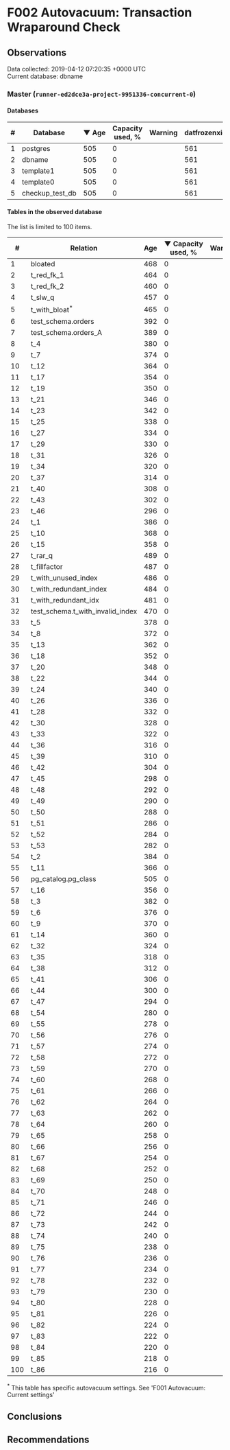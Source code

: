 # F002 Autovacuum: Transaction Wraparound Check #

## Observations ##
Data collected: 2019-04-12 07:20:35 +0000 UTC  
Current database: dbname  



### Master (`runner-ed2dce3a-project-9951336-concurrent-0`) ###

#### Databases ####
  

\# | Database | &#9660;&nbsp;Age | Capacity used, % | Warning | datfrozenxid
--|--------|-----|------------------|---------|--------------
1 |postgres |505 |0 |  |561
2 |dbname |505 |0 |  |561
3 |template1 |505 |0 |  |561
4 |template0 |505 |0 |  |561
5 |checkup_test_db |505 |0 |  |561



#### Tables in the observed database ####
The list is limited to 100 items.  

\# | Relation | Age | &#9660;&nbsp;Capacity used, % | Warning |rel_relfrozenxid | toast_relfrozenxid 
---|-------|-----|------------------|---------|-----------------|--------------------
1 |bloated |468 |0 |  |598 |0 |
2 |t_red_fk_1 |464 |0 |  |602 |0 |
3 |t_red_fk_2 |460 |0 |  |606 |0 |
4 |t_slw_q |457 |0 |  |609 |0 |
5 |t_with_bloat<sup>*</sup> |465 |0 |  |601 |0 |
6 |test_schema.orders |392 |0 |  |674 |0 |
7 |test_schema.orders_A |389 |0 |  |677 |0 |
8 |t_4 |380 |0 |  |686 |0 |
9 |t_7 |374 |0 |  |692 |0 |
10 |t_12 |364 |0 |  |702 |0 |
11 |t_17 |354 |0 |  |712 |0 |
12 |t_19 |350 |0 |  |716 |0 |
13 |t_21 |346 |0 |  |720 |0 |
14 |t_23 |342 |0 |  |724 |0 |
15 |t_25 |338 |0 |  |728 |0 |
16 |t_27 |334 |0 |  |732 |0 |
17 |t_29 |330 |0 |  |736 |0 |
18 |t_31 |326 |0 |  |740 |0 |
19 |t_34 |320 |0 |  |746 |0 |
20 |t_37 |314 |0 |  |752 |0 |
21 |t_40 |308 |0 |  |758 |0 |
22 |t_43 |302 |0 |  |764 |0 |
23 |t_46 |296 |0 |  |770 |0 |
24 |t_1 |386 |0 |  |680 |0 |
25 |t_10 |368 |0 |  |698 |0 |
26 |t_15 |358 |0 |  |708 |0 |
27 |t_rar_q |489 |0 |  |577 |0 |
28 |t_fillfactor |487 |0 |  |579 |0 |
29 |t_with_unused_index |486 |0 |  |580 |0 |
30 |t_with_redundant_index |484 |0 |  |582 |0 |
31 |t_with_redundant_idx |481 |0 |  |585 |0 |
32 |test_schema.t_with_invalid_index |470 |0 |  |596 |0 |
33 |t_5 |378 |0 |  |688 |0 |
34 |t_8 |372 |0 |  |694 |0 |
35 |t_13 |362 |0 |  |704 |0 |
36 |t_18 |352 |0 |  |714 |0 |
37 |t_20 |348 |0 |  |718 |0 |
38 |t_22 |344 |0 |  |722 |0 |
39 |t_24 |340 |0 |  |726 |0 |
40 |t_26 |336 |0 |  |730 |0 |
41 |t_28 |332 |0 |  |734 |0 |
42 |t_30 |328 |0 |  |738 |0 |
43 |t_33 |322 |0 |  |744 |0 |
44 |t_36 |316 |0 |  |750 |0 |
45 |t_39 |310 |0 |  |756 |0 |
46 |t_42 |304 |0 |  |762 |0 |
47 |t_45 |298 |0 |  |768 |0 |
48 |t_48 |292 |0 |  |774 |0 |
49 |t_49 |290 |0 |  |776 |0 |
50 |t_50 |288 |0 |  |778 |0 |
51 |t_51 |286 |0 |  |780 |0 |
52 |t_52 |284 |0 |  |782 |0 |
53 |t_53 |282 |0 |  |784 |0 |
54 |t_2 |384 |0 |  |682 |0 |
55 |t_11 |366 |0 |  |700 |0 |
56 |pg_catalog.pg_class |505 |0 |  |561 |0 |
57 |t_16 |356 |0 |  |710 |0 |
58 |t_3 |382 |0 |  |684 |0 |
59 |t_6 |376 |0 |  |690 |0 |
60 |t_9 |370 |0 |  |696 |0 |
61 |t_14 |360 |0 |  |706 |0 |
62 |t_32 |324 |0 |  |742 |0 |
63 |t_35 |318 |0 |  |748 |0 |
64 |t_38 |312 |0 |  |754 |0 |
65 |t_41 |306 |0 |  |760 |0 |
66 |t_44 |300 |0 |  |766 |0 |
67 |t_47 |294 |0 |  |772 |0 |
68 |t_54 |280 |0 |  |786 |0 |
69 |t_55 |278 |0 |  |788 |0 |
70 |t_56 |276 |0 |  |790 |0 |
71 |t_57 |274 |0 |  |792 |0 |
72 |t_58 |272 |0 |  |794 |0 |
73 |t_59 |270 |0 |  |796 |0 |
74 |t_60 |268 |0 |  |798 |0 |
75 |t_61 |266 |0 |  |800 |0 |
76 |t_62 |264 |0 |  |802 |0 |
77 |t_63 |262 |0 |  |804 |0 |
78 |t_64 |260 |0 |  |806 |0 |
79 |t_65 |258 |0 |  |808 |0 |
80 |t_66 |256 |0 |  |810 |0 |
81 |t_67 |254 |0 |  |812 |0 |
82 |t_68 |252 |0 |  |814 |0 |
83 |t_69 |250 |0 |  |816 |0 |
84 |t_70 |248 |0 |  |818 |0 |
85 |t_71 |246 |0 |  |820 |0 |
86 |t_72 |244 |0 |  |822 |0 |
87 |t_73 |242 |0 |  |824 |0 |
88 |t_74 |240 |0 |  |826 |0 |
89 |t_75 |238 |0 |  |828 |0 |
90 |t_76 |236 |0 |  |830 |0 |
91 |t_77 |234 |0 |  |832 |0 |
92 |t_78 |232 |0 |  |834 |0 |
93 |t_79 |230 |0 |  |836 |0 |
94 |t_80 |228 |0 |  |838 |0 |
95 |t_81 |226 |0 |  |840 |0 |
96 |t_82 |224 |0 |  |842 |0 |
97 |t_83 |222 |0 |  |844 |0 |
98 |t_84 |220 |0 |  |846 |0 |
99 |t_85 |218 |0 |  |848 |0 |
100 |t_86 |216 |0 |  |850 |0 |


<sup>*</sup> This table has specific autovacuum settings. See 'F001 Autovacuum: Current settings'


## Conclusions ##


## Recommendations ##

